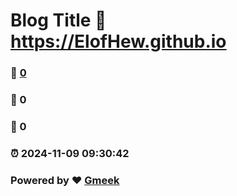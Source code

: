 # Blog Title :link: https://ElofHew.github.io 
### :page_facing_up: [0](https://ElofHew.github.io/tag.html) 
### :speech_balloon: 0 
### :hibiscus: 0 
### :alarm_clock: 2024-11-09 09:30:42 
### Powered by :heart: [Gmeek](https://github.com/Meekdai/Gmeek)
